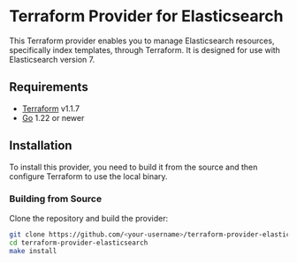 # Terraform Provider for Elasticsearch

This Terraform provider enables you to manage Elasticsearch resources, specifically index templates, through Terraform. It is designed for use with Elasticsearch version 7.

## Requirements

- [Terraform](https://www.terraform.io/downloads.html) v1.1.7
- [Go](https://golang.org/doc/install) 1.22 or newer

## Installation

To install this provider, you need to build it from the source and then configure Terraform to use the local binary.

### Building from Source

Clone the repository and build the provider:

```bash
git clone https://github.com/<your-username>/terraform-provider-elasticsearch.git
cd terraform-provider-elasticsearch
make install
```
